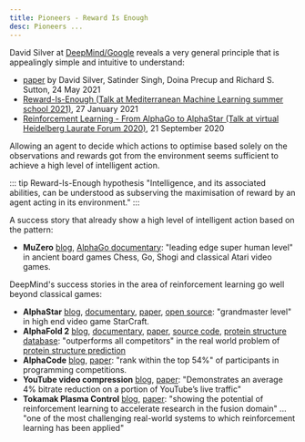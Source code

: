 ```yaml
---
title: Pioneers - Reward Is Enough
desc: Pioneers ...
---
```


David Silver at [DeepMind/Google](https://deepmind.com/) reveals a very general principle that is appealingly
simple and intuitive to understand:
* [paper](https://www.sciencedirect.com/science/article/abs/pii/S0004370221000862)  by David Silver, Satinder Singh, Doina Precup and Richard S. Sutton, 24 May 2021
* [Reward-Is-Enough (Talk at Mediterranean Machine Learning  summer school 2021)](https://www.youtube.com/watch?v=_MduRkr6r6c), 27 January 2021
* [Reinforcement Learning - From AlphaGo to AlphaStar (Talk at virtual Heidelberg Laurate Forum 2020)](https://www.youtube.com/watch?v=u5hBHkbihxA), 21 September 2020

Allowing an agent to decide which actions to optimise based solely on the observations and rewards got from the environment
seems sufficient to achieve a high level of intelligent action.

::: tip Reward-Is-Enough hypothesis
"Intelligence, and its associated abilities, can be understood as subserving the maximisation of reward by an agent acting in its environment."
:::



A success story that already show a high level of intelligent action based on the pattern:
* **MuZero** [blog](https://deepmind.com/blog/article/muzero-mastering-go-chess-shogi-and-atari-without-rules), [AlphaGo documentary](https://www.youtube.com/watch?v=WXuK6gekU1Y): "leading edge super human level" in ancient board games Chess, Go, Shogi and classical Atari video games.


DeepMind's success stories in the area of reinforcement learning go well beyond classical games:
* **AlphaStar** [blog](https://deepmind.com/blog/article/AlphaStar-Grandmaster-level-in-StarCraft-II-using-multi-agent-reinforcement-learning), [documentary](https://www.youtube.com/watch?v=UuhECwm31dM), [paper](https://www.nature.com/articles/s41586-019-1724-z.epdf), [open source](https://deepmind.com/research/open-source/alphastar-resources): "grandmaster level" in high end video game StarCraft.
* **AlphaFold 2** [blog](https://deepmind.com/blog/article/alphafold-a-solution-to-a-50-year-old-grand-challenge-in-biology), [documentary](https://www.youtube.com/watch?v=gg7WjuFs8F4), [paper](https://www.nature.com/articles/s41586-021-03819-2), [source code](https://github.com/deepmind/alphafold/), [protein structure database](https://alphafold.ebi.ac.uk/): "outperforms all competitors" in the real world problem of [protein structure prediction](https://predictioncenter.org/)
* **AlphaCode** [blog](https://www.deepmind.com/blog/article/Competitive-programming-with-AlphaCode), [paper](https://storage.googleapis.com/deepmind-media/AlphaCode/competition_level_code_generation_with_alphacode.pdf): "rank within the top 54%"  of participants in programming competitions.
* **YouTube video compression** [blog](https://deepmind.com/blog/article/MuZeros-first-step-from-research-into-the-real-world), [paper](https://storage.googleapis.com/deepmind-media/MuZero/MuZero%20with%20self-competition.pdf): "Demonstrates an average 4% bitrate reduction on a portion of YouTube’s live traffic"
* **Tokamak Plasma Control** [blog](https://deepmind.com/blog/article/Accelerating-fusion-science-through-learned-plasma-control), [paper](https://www.nature.com/articles/s41586-021-04301-9): "showing the potential of reinforcement learning to accelerate research in the fusion domain" ... "one of the most challenging real-world systems to which reinforcement learning has been applied"


